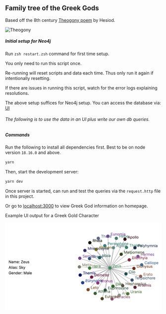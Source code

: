 ## Family tree of the Greek Gods

Based off the 8th century [Theogony poem](https://en.wikipedia.org/wiki/Theogony) by Hesiod.

![Theogony](src/misc/theogony.png)

##### Initial setup for Neo4j

Run `zsh restart.zsh` command for first time setup.

You only need to run this script once. 

Re-running will reset scripts and data each time. Thus only run it again if intentionally resetting. 

If there are issues in running this script, watch for the error logs explaining resolutions.

The above setup suffices for Neo4j setup. You can access the database via: [UI](http://localhost:7474/browser/)

###### The following is to use the data in an UI plus write our own db queries. 

##### Commands

Run the following to install all dependencies first.
Best to be on node version `18.16.0` and above. 

```bash
yarn
```

Then, start the development server:

```bash
yarn dev
```
Once server is started, can run and test the queries via the `request.http` file in this project.

Or go to [localhost:3000](http://localhost:3000) to view Greek God information on homepage.

Example UI output for a Greek Gold Character

<img src="src/misc/sample.png" alt="Sample UI" width="600">
